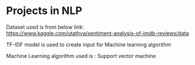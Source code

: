 # Projects in NLP
Dataset used is from below link:
https://www.kaggle.com/utathya/sentiment-analysis-of-imdb-reviews/data

TF-IDF model is used to create input for Machine learning algorithm

Machine Learning algorithm used is : Support vector machine